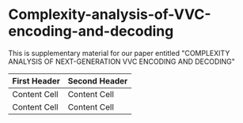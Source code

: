 # Complexity-analysis-of-VVC-encoding-and-decoding
This is supplementary material for our paper entitled "COMPLEXITY ANALYSIS OF NEXT-GENERATION VVC ENCODING AND DECODING"

| First Header  | Second Header |
| ------------- | ------------- |
| Content Cell  | Content Cell  |
| Content Cell  | Content Cell  |
